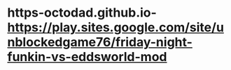 # https-octodad.github.io-https://play.sites.google.com/site/unblockedgame76/friday-night-funkin-vs-eddsworld-mod
